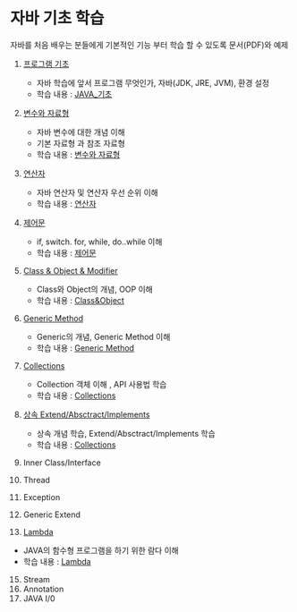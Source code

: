 # 자바 기초 학습
자바를 처음 배우는 분들에게 기본적인 기능 부터 학습 할 수 있도록 문서(PDF)와 예제

1. [프로그램 기초](https://github.com/hyomee/JAVA_EDU/tree/main/FirstJava)
   - 자바 학습에 앞서 프로그램 무엇인가, 자바(JDK, JRE, JVM), 환경 설정 
   - 학습 내용 : [JAVA_기초](https://github.com/hyomee/JAVA_EDU/blob/main/FirstJava/JAVA_기초.pdf)

2. [변수와 자료형](https://github.com/hyomee/JAVA_EDU/tree/main/Variable) 
   - 자바 변수에 대한 개념 이해 
   - 기본 자료형 과 참조 자료형 
   - 학습 내용 : [변수와 자료형](https://github.com/hyomee/JAVA_EDU/blob/main/Variable/JAVA_변수자료형.pdf)

3. [연산자](https://github.com/hyomee/JAVA_EDU/tree/main/Operator)
   - 자바 연산자 및 연산자 우선 순위 이해
   - 학습 내용 : [연산자](https://github.com/hyomee/JAVA_EDU/blob/main/Operator/JAVA_연산자.pdf)

4. [제어문](https://github.com/hyomee/JAVA_EDU/tree/main/Control)
   - if, switch. for, while, do..while 이해
   - 학습 내용 : [제어문](https://github.com/hyomee/JAVA_EDU/blob/main/Control/JAVA_제어.pdf)

5. [Class & Object & Modifier](https://github.com/hyomee/JAVA_EDU/tree/main/ClassObject)
   - Class와 Object의 개념, OOP 이해 
   - 학습 내용 : [Class&Object](https://github.com/hyomee/JAVA_EDU/blob/main/ClassObject/JAVA_Class.pdf)
   
6. [Generic Method](https://github.com/hyomee/JAVA_EDU/tree/main/genericMethod)
   - Generic의 개념, Generic Method 이해 
   - 학습 내용 : [Generic Method](https://github.com/hyomee/JAVA_EDU/blob/main/genericMethod/JAVA_Generic.pdf)
   
7. [Collections](https://github.com/hyomee/JAVA_EDU/tree/main/Collection)
   - Collection 객체 이해 , API 사용법 학습 
   - 학습 내용 : [Collections](https://github.com/hyomee/JAVA_EDU/blob/main/Collection/JAVA_Collection.pdf)

8. [상속 Extend/Absctract/Implements](https://github.com/hyomee/JAVA_EDU/tree/main/ExtendsAndImplements)
   - 상속 개념 학습, Extend/Absctract/Implements 학습
   - 학습 내용 : [Collections](https://github.com/hyomee/JAVA_EDU/blob/main/Collection/JAVA_Collection.pdf)
   
9. Inner Class/Interface
10. Thread
12. Exception
13. Generic Extend
14. [Lambda](https://github.com/hyomee/JAVA_EDU/tree/main/L)
   - JAVA의 함수형 프로그램을 하기 위한 람다 이해
   - 학습 내용 : [Lambda](https://github.com/hyomee/JAVA_EDU/blob/main/L/JAVA_Lambda.pdf)
   
15. Stream
15. Annotation
17. JAVA I/0

